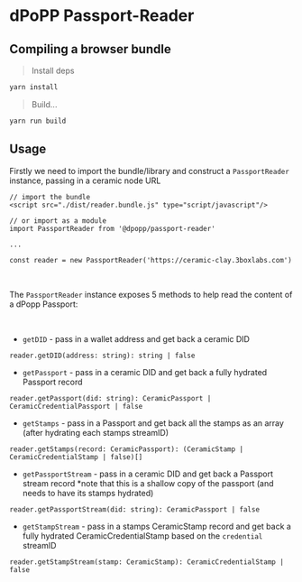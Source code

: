 # dPoPP Passport-Reader

## Compiling a browser bundle 

> Install deps

```bash
yarn install
```

> Build...

```bash
yarn run build
```

## Usage

Firstly we need to import the bundle/library and construct a `PassportReader` instance, passing in a ceramic node URL
```
// import the bundle
<script src="./dist/reader.bundle.js" type="script/javascript"/>

// or import as a module
import PassportReader from '@dpopp/passport-reader'

...

const reader = new PassportReader('https://ceramic-clay.3boxlabs.com')
```

<br/>

The `PassportReader` instance exposes 5 methods to help read the content of a dPopp Passport:

<br/>


- `getDID` - pass in a wallet address and get back a ceramic DID
```
reader.getDID(address: string): string | false
```

- `getPassport` - pass in a ceramic DID and get back a fully hydrated Passport record
```
reader.getPassport(did: string): CeramicPassport | CeramicCredentialPassport | false
```

- `getStamps` - pass in a Passport and get back all the stamps as an array (after hydrating each stamps streamID)
```
reader.getStamps(record: CeramicPassport): (CeramicStamp | CeramicCredentialStamp | false)[]
``` 

- `getPassportStream` - pass in a ceramic DID and get back a Passport stream record *note that this is a shallow copy of the passport (and needs to have its stamps hydrated)
```
reader.getPassportStream(did: string): CeramicPassport | false
``` 

- `getStampStream` - pass in a stamps CeramicStamp record and get back a fully hydrated CeramicCredentialStamp based on the `credential` streamID
```
reader.getStampStream(stamp: CeramicStamp): CeramicCredentialStamp | false
``` 


